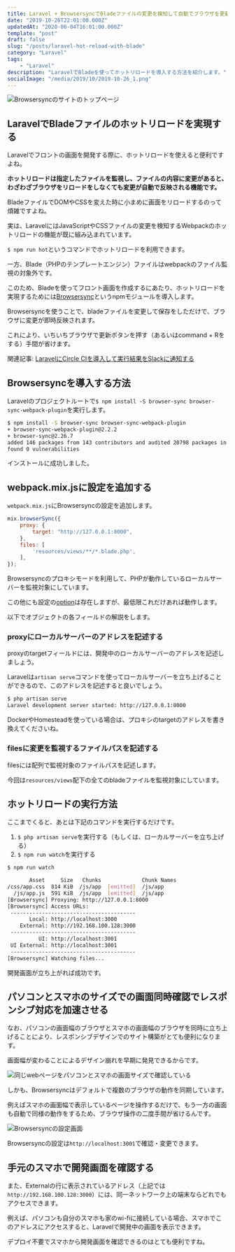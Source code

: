 ```yaml
---
title: Laravel + BrowsersyncでBladeファイルの変更を検知して自動でブラウザを更新する
date: "2019-10-26T22:01:00.000Z"
updatedAt: "2020-06-04T16:01:00.000Z"
template: "post"
draft: false
slug: "/posts/laravel-hot-reload-with-blade"
category: "Laravel"
tags:
    - "Laravel"
description: "LaravelでBladeを使ってホットリロードを導入する方法を紹介します。"
socialImage: "/media/2019/10/2019-10-26_1.png"
---
```


![Browsersyncのサイトのトップページ](/media/2019/10/2019-10-26_1.png)

## LaravelでBladeファイルのホットリロードを実現する

Laravelでフロントの画面を開発する際に、ホットリロードを使えると便利ですよね。

**ホットリロードは指定したファイルを監視し、ファイルの内容に変更があると、わざわざブラウザをリロードをしなくても変更が自動で反映される機能です。**

BladeファイルでDOMやCSSを変えた時に小まめに画面をリロードするのって煩雑ですよね。

実は、LaravelにはJavaScriptやCSSファイルの変更を検知するWebpackのホットリロードの機能が既に組み込まれています。

`$ npm run hot`というコマンドでホットリロードを利用できます。

一方、Blade（PHPのテンプレートエンジン）ファイルはwebpackのファイル監視の対象外です。

このため、Bladeを使ってフロント画面を作成するにあたり、ホットリロードを実現するためには[Browsersync](https://www.browsersync.io/)というnpmモジュールを導入します。

Browsersyncを使うことで、bladeファイルを変更して保存をしただけで、ブラウザに変更が即時反映されます。

これにより、いちいちブラウザで更新ボタンを押す（あるいはcommand + Rをする）手間が省けます。

関連記事: [LaravelにCircle CIを導入して実行結果をSlackに通知する](/posts/how-to-introduce-circle-ci-to-laravel)

## Browsersyncを導入する方法
Laravelのプロジェクトルートで`$ npm install -S browser-sync browser-sync-webpack-plugin`を実行します。

```bash
$ npm install -S browser-sync browser-sync-webpack-plugin
+ browser-sync-webpack-plugin@2.2.2
+ browser-sync@2.26.7
added 146 packages from 143 contributors and audited 20798 packages in 14.919s
found 0 vulnerabilities
```

インストールに成功しました。

## webpack.mix.jsに設定を追加する
`webpack.mix.js`にBrowsersyncの設定を追加します。

```js
mix.browserSync({
    proxy: {
        target: "http://127.0.0.1:8000",
    },
    files: [
        'resources/views/**/*.blade.php',
    ],
});
```
Browsersyncのプロキシモードを利用して、PHPが動作しているローカルサーバーを監視対象にしています。

この他にも設定の[option](https://browsersync.io/docs/options)は存在しますが、最低限これだけあれば動作します。

以下でオブジェクトの各フィールドの解説をします。

### proxyにローカルサーバーのアドレスを記述する
proxyのtargetフィールドには、開発中のローカルサーバーのアドレスを記述しましょう。

Laravelは`artisan serve`コマンドを使ってローカルサーバーを立ち上げることができるので、このアドレスを記述すると良いでしょう。

```bash
$ php artisan serve
Laravel development server started: http://127.0.0.1:8000
```

DockerやHomesteadを使っている場合は、プロキシのtargetのアドレスを書き換えてくださいね。

### filesに変更を監視するファイルパスを記述する
filesには配列で監視対象のファイルパスを記述します。

今回は`resources/views`配下の全てのbladeファイルを監視対象にしています。

## ホットリロードの実行方法
ここまでくると、あとは下記のコマンドを実行するだけです。

1. `$ php artisan serve`を実行する（もしくは、ローカルサーバーを立ち上げる）
2. `$ npm run watch`を実行する

```bash
$ npm run watch

       Asset     Size   Chunks             Chunk Names
/css/app.css  814 KiB  /js/app  [emitted]  /js/app
  /js/app.js  591 KiB  /js/app  [emitted]  /js/app
[Browsersync] Proxying: http://127.0.0.1:8000
[Browsersync] Access URLs:
 ----------------------------------------
       Local: http://localhost:3000
    External: http://192.168.100.128:3000
 ----------------------------------------
          UI: http://localhost:3001
 UI External: http://localhost:3001
 ----------------------------------------
[Browsersync] Watching files...
```

開発画面が立ち上がれば成功です。

## パソコンとスマホのサイズでの画面同時確認でレスポンシブ対応を加速させる
なお、パソコンの画面幅のブラウザとスマホの画面幅のブラウザを同時に立ち上げることにより、レスポンシブデザインでのサイト構築がとても便利になります。

画面幅が変わることによるデザイン崩れを早期に発見できるからです。

![同じwebページをパソコンとスマホの画面サイズで確認している](/media/2019/10/2019-10-26_2.png)

しかも、Browsersyncはデフォルトで複数のブラウザの動作を同期しています。

例えばスマホの画面幅で表示しているページを操作するだけで、もう一方の画面も自動で同様の動作をするため、ブラウザ操作の二度手間が省けるんです。

![Browsersyncの設定画面](/media/2019/10/2019-10-26_3.png)

Browsersyncの設定は`http://localhost:3001`で確認・変更できます。

## 手元のスマホで開発画面を確認する
また、Externalの行に表示されているアドレス（上記では`http://192.168.100.128:3000`）には、同一ネットワーク上の端末ならどれでもアクセスできます。

例えば、パソコンも自分のスマホも家のwi-fiに接続している場合、スマホでこのアドレスにアクセスすると、Laravelで開発中の画面を表示できます。

デプロイ不要でスマホから開発画面を確認できるのはとても便利ですね。
